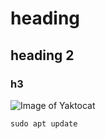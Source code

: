 # heading
## heading 2
### h3


![Image of Yaktocat](https://octodex.github.com/images/yaktocat.png)

```linux
sudo apt update
```
